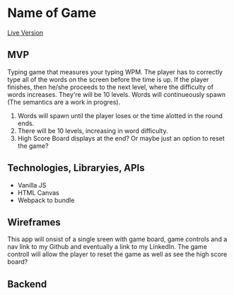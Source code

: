 # Name of Game

[Live Version](heroku.com)

## MVP
Typing game that measures your typing WPM. The player has to correctly type all of the words on the screen before the time is up. If the player finishes, then he/she proceeds to the next level, where the difficulty of words increases. They're will be 10 levels. Words will continueously spawn (The semantics are a work in progres).

1. Words will spawn until the player loses or the time alotted in the round ends.
2. There will be 10 levels, increasing in word difficulty.
3. High Score Board displays at the end? Or maybe just an option to reset the game?

## Technologies, Libraryies, APIs
* Vanilla JS
* HTML Canvas
* Webpack to bundle

## Wireframes
This app will onsist of a single sreen with game board, game controls and a nav link to my Github and eventually a link to my LinkedIn. The game controll will allow the player to reset the game as well as see the high score board?

## Backend
